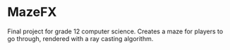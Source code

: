 # MazeFX
Final project for grade 12 computer science. Creates a maze for players to go through, rendered with a ray casting algorithm.
